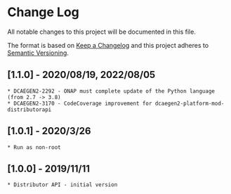 # Change Log
All notable changes to this project will be documented in this file.

The format is based on [Keep a Changelog](http://keepachangelog.com/)
and this project adheres to [Semantic Versioning](http://semver.org/).

## [1.1.0] - 2020/08/19, 2022/08/05
    * DCAEGEN2-2292 - ONAP must complete update of the Python language (from 2.7 -> 3.8)
    * DCAEGEN2-3170 - CodeCoverage improvement for dcaegen2-platform-mod-distributorapi

## [1.0.1] - 2020/3/26
    * Run as non-root

## [1.0.0] - 2019/11/11
    * Distributor API - initial version
